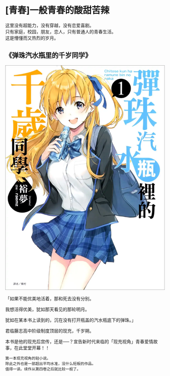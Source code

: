 # [青春]一般青春的酸甜苦辣

这里没有超能力，没有穿越，没有恋爱喜剧。  
只有家庭，校园，朋友，恋人，只有普通人的青春生活。  
这是懵懂而又热烈的岁月。

## 《弹珠汽水瓶里的千岁同学》

![弹珠汽水瓶里的千岁同学_封面](img/弹珠汽水瓶里的千岁同学_封面.webp)

「如果不能优美地活着，那和死去没有分别。

我想活得优美，犹如那天看见的那轮明月。

犹如在某本书上读到的，沉在没有打开瓶盖的汽水瓶底下的弹珠。」

君临藤志高中阶级制度顶层的现充，千岁朔。

本书是他的现充后宫传，还是──？宣告新时代来临的「现充视角」青春爱情故事，在此堂堂开幕！！

```
第一本现充视角的轻小说。  
除此之外也是一部超出平均水准，没什么短板的作品。 
值得一读。续作从第四卷之后就比较一般了。
```